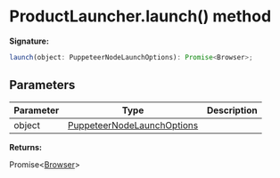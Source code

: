 # ProductLauncher.launch() method

**Signature:**

```typescript
launch(object: PuppeteerNodeLaunchOptions): Promise<Browser>;
```

## Parameters

| Parameter | Type                                                                    | Description |
| --------- | ----------------------------------------------------------------------- | ----------- |
| object    | [PuppeteerNodeLaunchOptions](./puppeteer.puppeteernodelaunchoptions.md) |             |

**Returns:**

Promise&lt;[Browser](./puppeteer.browser.md)&gt;
